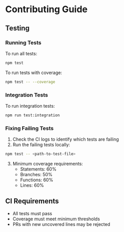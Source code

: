 # Contributing Guide

## Testing

### Running Tests

To run all tests:
```bash
npm test
```

To run tests with coverage:
```bash
npm test -- --coverage
```

### Integration Tests
To run integration tests:
```bash
npm run test:integration
```

### Fixing Failing Tests
1. Check the CI logs to identify which tests are failing
2. Run the failing tests locally:
```bash
npm test -- <path-to-test-file>
```
3. Minimum coverage requirements:
   - Statements: 60%
   - Branches: 50%
   - Functions: 60%
   - Lines: 60%

## CI Requirements
- All tests must pass
- Coverage must meet minimum thresholds
- PRs with new uncovered lines may be rejected
